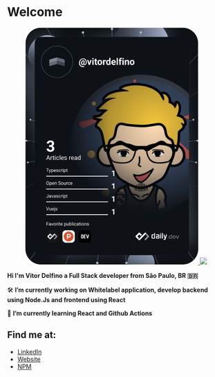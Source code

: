 # Welcome

[comment]: ![](https://i.imgur.com/TaTyAuY.png)

<p align="center">
  <a href="https://app.daily.dev/vitordelfino">
    <img src="https://github.com/vitordelfino/vitordelfino/blob/master/devcard.svg" width="400" alt="Vitor Silva Delfino's Dev Card"/>
  </a>
  <a href="https://github.com/LordDashMe/github-contribution-stats/">
    <img src="https://github-contribution-stats.vercel.app/api/?username=vitordelfino" />
  </a>
</p>

**Hi I'm Vitor Delfino a Full Stack developer from São Paulo, BR 🇧🇷**

🛠️ **I’m currently working on Whitelabel application, develop backend using Node.Js and frontend using React**

📖 **I’m currently learning React and Github Actions**

## Find me at:

- [LinkedIn](https://www.linkedin.com/in/vitor-delfino)
- [Website](https://vitordelfino.dev)
- [NPM](https://www.npmjs.com/~vitordelfino)
